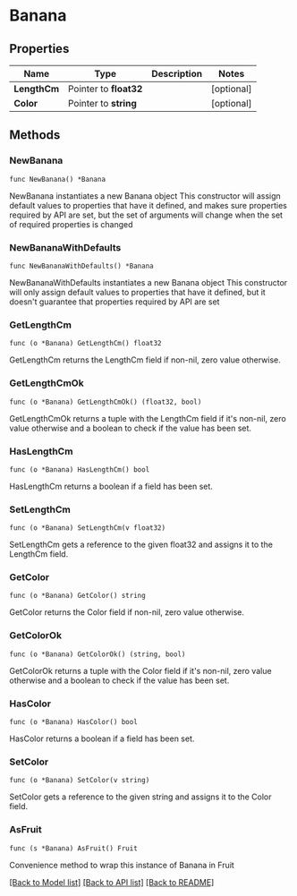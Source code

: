 # Banana

## Properties

Name | Type | Description | Notes
------------ | ------------- | ------------- | -------------
**LengthCm** | Pointer to **float32** |  | [optional] 
**Color** | Pointer to **string** |  | [optional] 

## Methods

### NewBanana

`func NewBanana() *Banana`

NewBanana instantiates a new Banana object
This constructor will assign default values to properties that have it defined,
and makes sure properties required by API are set, but the set of arguments
will change when the set of required properties is changed

### NewBananaWithDefaults

`func NewBananaWithDefaults() *Banana`

NewBananaWithDefaults instantiates a new Banana object
This constructor will only assign default values to properties that have it defined,
but it doesn't guarantee that properties required by API are set

### GetLengthCm

`func (o *Banana) GetLengthCm() float32`

GetLengthCm returns the LengthCm field if non-nil, zero value otherwise.

### GetLengthCmOk

`func (o *Banana) GetLengthCmOk() (float32, bool)`

GetLengthCmOk returns a tuple with the LengthCm field if it's non-nil, zero value otherwise
and a boolean to check if the value has been set.

### HasLengthCm

`func (o *Banana) HasLengthCm() bool`

HasLengthCm returns a boolean if a field has been set.

### SetLengthCm

`func (o *Banana) SetLengthCm(v float32)`

SetLengthCm gets a reference to the given float32 and assigns it to the LengthCm field.

### GetColor

`func (o *Banana) GetColor() string`

GetColor returns the Color field if non-nil, zero value otherwise.

### GetColorOk

`func (o *Banana) GetColorOk() (string, bool)`

GetColorOk returns a tuple with the Color field if it's non-nil, zero value otherwise
and a boolean to check if the value has been set.

### HasColor

`func (o *Banana) HasColor() bool`

HasColor returns a boolean if a field has been set.

### SetColor

`func (o *Banana) SetColor(v string)`

SetColor gets a reference to the given string and assigns it to the Color field.


### AsFruit

`func (s *Banana) AsFruit() Fruit`

Convenience method to wrap this instance of Banana in Fruit

[[Back to Model list]](../README.md#documentation-for-models) [[Back to API list]](../README.md#documentation-for-api-endpoints) [[Back to README]](../README.md)


